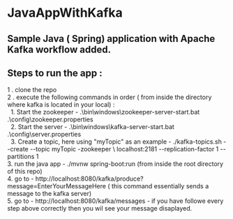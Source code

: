 # JavaAppWithKafka



## Sample Java ( Spring) application with Apache Kafka workflow added.

## Steps to run the app :
1 . clone the repo  
2 . execute the following commands in order ( from inside the directory where kafka is located in your local)  :  
 &nbsp;&nbsp;1. Start the zookeeper -  .\bin\windows\zookeeper-server-start.bat .\config\zookeeper.properties  
 &nbsp;&nbsp;2. Start the server - .\bin\windows\kafka-server-start.bat .\config\server.properties  
 &nbsp;&nbsp;3. Create a topic, here  using "myTopic" as an example  - ./kafka-topics.sh --create --topic myTopic -zookeeper \  localhost:2181 --replication-factor 1 --partitions 1  
3. run the java app -  ./mvnw spring-boot:run    (from inside the root directory of this repo)  
4. go to  - http://localhost:8080/kafka/produce?message=EnterYourMessageHere ( this command essentially sends a message to the kafka server)  
5. go to  - http://localhost:8080/kafka/messages - if you have followe every step above correctly then you wil see your message disaplayed.    
